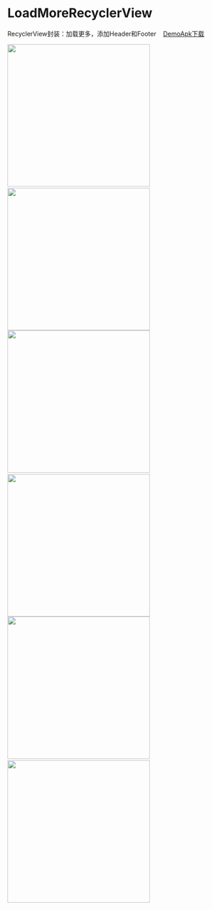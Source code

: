 # LoadMoreRecyclerView
RecyclerView封装：加载更多，添加Header和Footer &nbsp;&nbsp;&nbsp;[DemoApk下载](https://fir.im/7k3w?release_id=595ca138959d696e38000781) <br/>

  <img src="https://github.com/wpq2014/android-blog-samples/blob/master/images/HeaderAndFooter.gif" width="320px"/>&nbsp;&nbsp;&nbsp;&nbsp;<img src="https://github.com/wpq2014/android-blog-samples/blob/master/images/LinearLayoutManager.gif" width="320px"/> <br/>
  <img src="https://github.com/wpq2014/android-blog-samples/blob/master/images/GridLayoutManager.gif" width="320px"/>&nbsp;&nbsp;&nbsp;&nbsp;<img src="https://github.com/wpq2014/android-blog-samples/blob/master/images/StaggeredGridLayoutManager.gif" width="320px"/> <br/>
  <img src="https://github.com/wpq2014/android-blog-samples/blob/master/images/MultiViewType1.gif" width="320px"/>&nbsp;&nbsp;&nbsp;&nbsp;<img src="https://github.com/wpq2014/android-blog-samples/blob/master/images/MultiViewType2.gif" width="320px"/> <br/>

